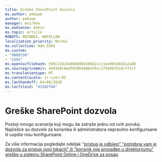 ```yaml
---
title: Greške SharePoint dozvola
ms.author: pebaum
author: pebaum
manager: mnirkhe
ms.audience: Admin
ms.topic: article
ROBOTS: NOINDEX, NOFOLLOW
localization_priority: Normal
ms.collection: Adm_O365
ms.custom:
- "9000156"
- "2595"
ms.openlocfilehash: 598c2262da908d8b836662ccc1e4d05e6d2a2a88
ms.sourcegitcommit: 940169c0edf638b5086d70cc275049f01dcff3cf
ms.translationtype: MT
ms.contentlocale: sr-Latn-RS
ms.lasthandoff: 04/08/2020
ms.locfileid: "43182748"
---
```

# <a name="sharepoint-permissions-errors"></a>Greške SharePoint dozvola

Postoji mnogo scenarija koji mogu da zatraže jednu od ovih poruka. Najčešće su dozvole za korisnika ili administratora nepravilno konfigurisane ili uopšte nisu konfigurisane. 

Za više informacija pogledajte odeljak "[pristup je odbijen" "potrebna vam je dozvola za pristup ovoj lokaciji" ili "korisnik nije pronađen u direktorijumu" greške u sistemu SharePoint Online i OneDrive za posao](https://docs.microsoft.com/sharepoint/support/administration/access-denied-or-need-permission-error-sharepoint-online-or-onedrive-for-business).
